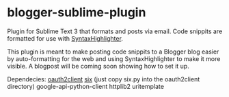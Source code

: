 # blogger-sublime-plugin
Plugin for Sublime Text 3 that formats and posts via email. Code snippits are formatted for use with 
<a href="http://alexgorbatchev.com/SyntaxHighlighter/">SyntaxHighlighter</a>.

This plugin is meant to make posting code snippits to a Blogger blog easier by auto-formatting for the web and using
SyntaxHighlighter to make it more visible. A blogpost will be coming soon showing how to set it up.

Dependecies:
<a href="https://github.com/google/oauth2client">oauth2client</a>
<a href="https://pypi.python.org/pypi/six">six</a> (just copy six.py into the oauth2client directory)
google-api-python-client
httplib2
uritemplate
